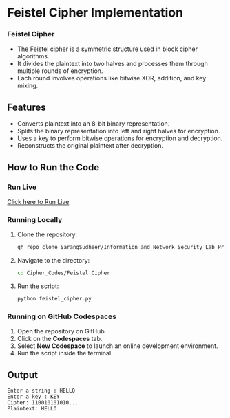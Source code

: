 # Feistel Cipher Implementation

### Feistel Cipher
- The Feistel cipher is a symmetric structure used in block cipher algorithms.
- It divides the plaintext into two halves and processes them through multiple rounds of encryption.
- Each round involves operations like bitwise XOR, addition, and key mixing.

## Features
- Converts plaintext into an 8-bit binary representation.
- Splits the binary representation into left and right halves for encryption.
- Uses a key to perform bitwise operations for encryption and decryption.
- Reconstructs the original plaintext after decryption.

## How to Run the Code

### Run Live
[Click here to Run Live](https://colab.research.google.com/drive/1UIt2rBrqUk2794_D1do4lDi_MEYyVFun?usp=sharing)

### Running Locally
1. Clone the repository:
   ```sh
   gh repo clone SarangSudheer/Information_and_Network_Security_Lab_Programs
   ```
2. Navigate to the directory:
   ```sh
   cd Cipher_Codes/Feistel Cipher
   ```
3. Run the script:
   ```sh
   python feistel_cipher.py
   ```

### Running on GitHub Codespaces
1. Open the repository on GitHub.
2. Click on the **Codespaces** tab.
3. Select **New Codespace** to launch an online development environment.
4. Run the script inside the terminal.

## Output
```
Enter a string : HELLO
Enter a key : KEY
Cipher: 110010101010...
Plaintext: HELLO
```


